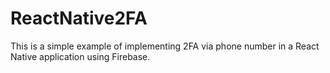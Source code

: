 # ReactNative2FA
This is a simple example of implementing 2FA via phone number in a React Native application using Firebase.
